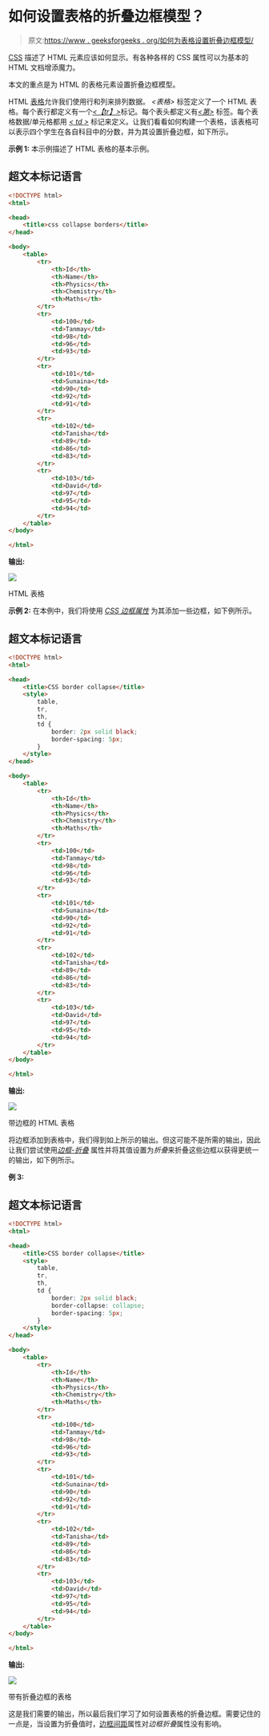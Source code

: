 # 如何设置表格的折叠边框模型？

> 原文:[https://www . geeksforgeeks . org/如何为表格设置折叠边框模型/](https://www.geeksforgeeks.org/how-to-set-the-collapsing-borders-model-for-a-table/)

[CSS](https://www.geeksforgeeks.org/css-tutorials/) 描述了 HTML 元素应该如何显示。有各种各样的 CSS 属性可以为基本的 HTML 文档增添魔力。

本文的重点是为 HTML 的表格元素设置折叠边框模型。

HTML [表格](https://www.geeksforgeeks.org/html-tables/)允许我们使用行和列来排列数据。 *<表格>* 标签定义了一个 HTML 表格。每个表行都定义有一个[*<【tr】>*](https://www.geeksforgeeks.org/html-tr-tag/)标记。每个表头都定义有[*<第>*](https://www.geeksforgeeks.org/html-th-tag/) 标签。每个表格数据/单元格都用 [*< td >*](https://www.geeksforgeeks.org/html-td-tag/) 标记来定义。让我们看看如何构建一个表格，该表格可以表示四个学生在各自科目中的分数，并为其设置折叠边框，如下所示。

**示例 1:** 本示例描述了 HTML 表格的基本示例。

## 超文本标记语言

```html
<!DOCTYPE html>
<html>

<head>
    <title>css collapse borders</title>
</head>

<body>
    <table>
        <tr>
            <th>Id</th>
            <th>Name</th>
            <th>Physics</th>
            <th>Chemistry</th>
            <th>Maths</th>
        </tr>
        <tr>
            <td>100</td>
            <td>Tanmay</td>
            <td>98</td>
            <td>96</td>
            <td>93</td>
        </tr>
        <tr>
            <td>101</td>
            <td>Sunaina</td>
            <td>90</td>
            <td>92</td>
            <td>91</td>
        </tr>
        <tr>
            <td>102</td>
            <td>Tanisha</td>
            <td>89</td>
            <td>86</td>
            <td>83</td>
        </tr>
        <tr>
            <td>103</td>
            <td>David</td>
            <td>97</td>
            <td>95</td>
            <td>94</td>
        </tr>
    </table>
</body>

</html>
```

**输出:**

![](img/230e9b0f74c48b2b72b663fd93cca02e.png)

HTML 表格

**示例 2:** 在本例中，我们将使用 [*CSS 边框属性*](https://www.geeksforgeeks.org/css-border-property/) 为其添加一些边框，如下例所示。

## 超文本标记语言

```html
<!DOCTYPE html>
<html>

<head>
    <title>CSS border collapse</title>
    <style>
        table,
        tr,
        th,
        td {
            border: 2px solid black;
            border-spacing: 5px;
        }
    </style>
</head>

<body>
    <table>
        <tr>
            <th>Id</th>
            <th>Name</th>
            <th>Physics</th>
            <th>Chemistry</th>
            <th>Maths</th>
        </tr>
        <tr>
            <td>100</td>
            <td>Tanmay</td>
            <td>98</td>
            <td>96</td>
            <td>93</td>
        </tr>
        <tr>
            <td>101</td>
            <td>Sunaina</td>
            <td>90</td>
            <td>92</td>
            <td>91</td>
        </tr>
        <tr>
            <td>102</td>
            <td>Tanisha</td>
            <td>89</td>
            <td>86</td>
            <td>83</td>
        </tr>
        <tr>
            <td>103</td>
            <td>David</td>
            <td>97</td>
            <td>95</td>
            <td>94</td>
        </tr>
    </table>
</body>

</html>
```

**输出:**

![](img/1e2700512543201135cc57f6f5aecf5a.png)

带边框的 HTML 表格

将边框添加到表格中，我们得到如上所示的输出。但这可能不是所需的输出，因此让我们尝试使用[*边框-折叠*](https://www.geeksforgeeks.org/css-border-collapse-property/) 属性并将其值设置为*折叠*来折叠这些边框以获得更统一的输出，如下例所示。

**例 3:**

## 超文本标记语言

```html
<!DOCTYPE html>
<html>

<head>
    <title>CSS border collapse</title>
    <style>
        table,
        tr,
        th,
        td {
            border: 2px solid black;
            border-collapse: collapse;
            border-spacing: 5px;
        }
    </style>
</head>

<body>
    <table>
        <tr>
            <th>Id</th>
            <th>Name</th>
            <th>Physics</th>
            <th>Chemistry</th>
            <th>Maths</th>
        </tr>
        <tr>
            <td>100</td>
            <td>Tanmay</td>
            <td>98</td>
            <td>96</td>
            <td>93</td>
        </tr>
        <tr>
            <td>101</td>
            <td>Sunaina</td>
            <td>90</td>
            <td>92</td>
            <td>91</td>
        </tr>
        <tr>
            <td>102</td>
            <td>Tanisha</td>
            <td>89</td>
            <td>86</td>
            <td>83</td>
        </tr>
        <tr>
            <td>103</td>
            <td>David</td>
            <td>97</td>
            <td>95</td>
            <td>94</td>
        </tr>
    </table>
</body>

</html>
```

**输出:**

![](img/c7f8fb51bdb586b8a9bd541ab5f61cb0.png)

带有折叠边框的表格

这是我们需要的输出，所以最后我们学习了如何设置表格的折叠边框。需要记住的一点是，当设置为折叠值时，[边框间距](https://www.geeksforgeeks.org/css-border-spacing-property/)属性对*边框折叠*属性没有影响。